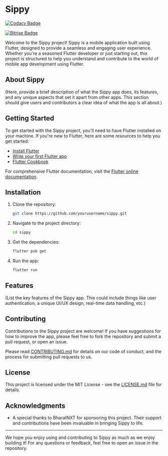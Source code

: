 # Sippy

[![Codacy Badge](https://app.codacy.com/project/badge/Grade/a30dadcbb5a947c09c1ba15203569840)](https://app.codacy.com/gh/tirupati-bharatnxt/sip-calculator-flutter/dashboard?utm_source=gh&utm_medium=referral&utm_content=&utm_campaign=Badge_grade)

[![Bitrise Badge](https://app.bitrise.io/app/your_bitrise_app_id/status.svg?token=your_bitrise_app_token&branch=main)](Your_Bitrise_Project_Link)

Welcome to the Sippy project! Sippy is a mobile application built using Flutter, designed to provide a seamless and engaging user experience. Whether you're a seasoned Flutter developer or just starting out, this project is structured to help you understand and contribute to the world of mobile app development using Flutter.

## About Sippy

(Here, provide a brief description of what the Sippy app does, its features, and any unique aspects that set it apart from other apps. This section should give users and contributors a clear idea of what the app is all about.)

## Getting Started

To get started with the Sippy project, you'll need to have Flutter installed on your machine. If you're new to Flutter, here are some resources to help you get started:

- [Install Flutter](https://docs.flutter.dev/get-started/install)
- [Write your first Flutter app](https://docs.flutter.dev/get-started/codelab)
- [Flutter Cookbook](https://docs.flutter.dev/cookbook)

For comprehensive Flutter documentation, visit the [Flutter online documentation](https://docs.flutter.dev/).

## Installation

1. Clone the repository:
   ```bash
   git clone https://github.com/yourusername/sippy.git
   ```
2. Navigate to the project directory:
   ```bash
   cd sippy
   ```
3. Get the dependencies:
   ```bash
   flutter pub get
   ```
4. Run the app:
   ```bash
   flutter run
   ```

## Features

(List the key features of the Sippy app. This could include things like user authentication, a unique UI/UX design, real-time data handling, etc.)

## Contributing

Contributions to the Sippy project are welcome! If you have suggestions for how to improve the app, please feel free to fork the repository and submit a pull request, or open an issue.

Please read [CONTRIBUTING.md](CONTRIBUTING.md) for details on our code of conduct, and the process for submitting pull requests to us.

## License

This project is licensed under the MIT License - see the [LICENSE.md](LICENSE.md) file for details.

## Acknowledgments

- A special thanks to BharatNXT for sponsoring this project. Their support and contributions have been invaluable in bringing Sippy to life.

---

We hope you enjoy using and contributing to Sippy as much as we enjoy building it! For any questions or feedback, feel free to open an issue in the repository.
